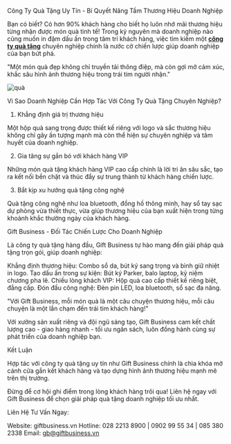 Công Ty Quà Tặng Uy Tín - Bí Quyết Nâng Tầm Thương Hiệu Doanh Nghiệp

Bạn có biết?
Có hơn 90% khách hàng cho biết họ luôn nhớ mãi thương hiệu từng nhận được món quà tinh tế! Trong kỷ nguyên mà doanh nghiệp nào cũng muốn in đậm dấu ấn trong tâm trí khách hàng, việc tìm kiếm một [**công ty quà tặng**](http://giftbusiness.vn) chuyên nghiệp chính là nước cờ chiến lược giúp doanh nghiệp của bạn bứt phá.

"Một món quà đẹp không chỉ truyền tải thông điệp, mà còn gợi mở cảm xúc, khắc sâu hình ảnh thương hiệu trong trái tim người nhận."

![quà](https://hackmd.io/_uploads/SyJ8SRG-ex.jpg)


Vì Sao Doanh Nghiệp Cần Hợp Tác Với Công Ty Quà Tặng Chuyên Nghiệp?



1. Khẳng định giá trị thương hiệu

Một hộp quà sang trọng được thiết kế riêng với logo và sắc thương hiệu không chỉ gây ấn tượng mạnh mà còn thể hiện sự chuyên nghiệp và tâm huyết của doanh nghiệp.

2. Gia tăng sự gắn bó với khách hàng VIP

Những món quà tặng khách hàng VIP cao cấp chính là lời tri ân sâu sắc, tạo ra kết nối bền chặt và thúc đẩy sự trung thành từ khách hàng chiến lược.

3. Bắt kịp xu hướng quà tặng công nghệ

Quà tặng công nghệ như loa bluetooth, đồng hồ thông minh, hay sổ tay sạc dự phòng vừa thiết thực, vừa giúp thương hiệu của bạn xuất hiện trong từng khoảnh khắc thường ngày của khách hàng.

Gift Business - Đối Tác Chiến Lược Cho Doanh Nghiệp



Là công ty quà tặng hàng đầu, Gift Business tự hào mang đến giải pháp quà tặng trọn gói, giúp doanh nghiệp:

 Khẳng định thương hiệu: Combo sổ da, bút ký sang trọng và bình giữ nhiệt in logo.
 Tạo dấu ấn trong sự kiện: Bút ký Parker, balo laptop, kỷ niệm chương pha lê.
 Chiều lòng khách VIP: Hộp quà cao cấp thiết kế riêng biệt, đẳng cấp.
 Đón đầu công nghệ: Đèn pin LED, loa bluetooth, sổ sạc đa năng.

"Với Gift Business, mỗi món quà là một câu chuyện thương hiệu, mỗi câu chuyện là một lần chạm đến trái tim khách hàng!"

Với xưởng sản xuất riêng và đội ngũ sáng tạo, Gift Business cam kết chất lượng cao - giao hàng nhanh - tối ưu ngân sách, luôn đồng hành cùng sự phát triển của doanh nghiệp bạn.

Kết Luận

Hợp tác với công ty quà tặng uy tín như Gift Business chính là chìa khóa mở cánh cửa gắn kết khách hàng và tạo dựng hình ảnh thương hiệu mạnh mẽ trên thị trường.

Đừng để cơ hội ghi điểm trong lòng khách hàng trôi qua! Liên hệ ngay với Gift Business để chọn giải pháp quà tặng doanh nghiệp tối ưu nhất.

Liên Hệ Tư Vấn Ngay:

Website: giftbusiness.vn
Hotline: 028 2213 8900 | 0902 99 55 34 | 085 380 2338
Email: gb@giftbusiness.vn


